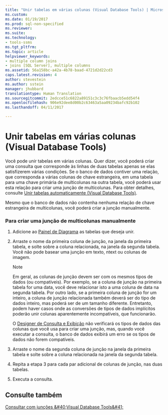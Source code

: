 ```yaml
---
title: "Unir tabelas em várias colunas (Visual Database Tools) | Microsoft Docs"
ms.custom: 
ms.date: 01/19/2017
ms.prod: sql-non-specified
ms.reviewer: 
ms.suite: 
ms.technology:
- tools-ssms
ms.tgt_pltfrm: 
ms.topic: article
helpviewer_keywords:
- multiple column joins
- joins [SQL Server], multiple columns
ms.assetid: 56a158bc-a42a-4b78-baad-4721d2d22cd3
caps.latest.revision: 4
author: stevestein
ms.author: sstein
manager: jhubbard
translationtype: Human Translation
ms.sourcegitcommit: 2edcce51c6822a89151c3c3c76fbaacb5edd54f4
ms.openlocfilehash: 906e92dee8d00b2c63463a5aa09234bafc92b102
ms.lasthandoff: 04/11/2017

---
```

# <a name="join-tables-on-multiple-columns-visual-database-tools"></a>Unir tabelas em várias colunas (Visual Database Tools)
Você pode unir tabelas em várias colunas. Quer dizer, você poderá criar uma consulta que corresponde às linhas de duas tabelas apenas se elas satisfizerem várias condições. Se o banco de dados contiver uma relação, que corresponda a várias colunas de chave estrangeira, em uma tabela para uma chave primária de multicolunas na outra tabela, você poderá usar esta relação para criar uma junção de multicolunas. Para obter detalhes, consulte [Unir tabelas automaticamente &#40;Visual Database Tools&#41;](../../ssms/visual-db-tools/join-tables-automatically-visual-database-tools.md).  
  
Mesmo que o banco de dados não contenha nenhuma relação de chave estrangeira de multicolunas, você poderá criar a junção manualmente.  
  
### <a name="to-manually-create-a-multicolumn-join"></a>Para criar uma junção de multicolunas manualmente  
  
1.  Adicione ao [Painel de Diagrama](../../ssms/visual-db-tools/diagram-pane-visual-database-tools.md) as tabelas que deseja unir.  
  
2.  Arraste o nome da primeira coluna de junção, na janela da primeira tabela, e solte sobre a coluna relacionada, na janela da segunda tabela. Você não pode basear uma junção em texto, ntext ou colunas de imagem.  
  
    > [!NOTE]  
    > Em geral, as colunas de junção devem ser com os mesmos tipos de dados (ou compatíveis). Por exemplo, se a coluna de junção na primeira tabela for uma data, você deve relacionar isto a uma coluna de data na segunda tabela. Por outro lado, se a primeira coluna de junção for um inteiro, a coluna de junção relacionada também deverá ser do tipo de dados inteiro, mas poderá ser de um tamanho diferente. Entretanto, podem haver casos onde as conversões de tipos de dados implícitos poderão unir colunas aparentemente incompatíveis, que funcionarão.  
    >   
    > O [Designer de Consulta e Exibição](../../ssms/visual-db-tools/query-and-view-designer-tools-visual-database-tools.md) não verificará os tipos de dados das colunas que você usa para criar uma junção, mas, quando você executar a consulta, o banco de dados exibirá um erro se os tipos de dados não forem compatíveis.  
  
3.  Arraste o nome da segunda coluna de junção na janela da primeira tabela e solte sobre a coluna relacionada na janela da segunda tabela.  
  
4.  Repita a etapa 3 para cada par adicional de colunas de junção, nas duas tabelas.  
  
5.  Executa a consulta.  
  
## <a name="see-also"></a>Consulte também  
[Consultar com junções &amp;#40;Visual Database Tools&amp;#41;](../../ssms/visual-db-tools/query-with-joins-visual-database-tools.md)  
  

